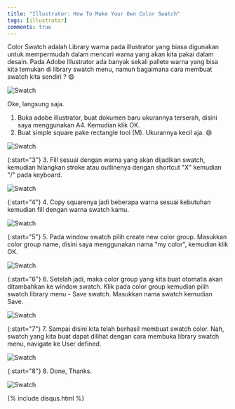 ```yaml
---
title: "Illustrator: How To Make Your Own Color Swatch"
tags: [illustrator]
comments: true
---
```


Color Swatch adalah Library warna pada illustrator yang biasa digunakan untuk mempermudah dalam mencari warna yang akan kita pakai dalam desain.
Pada Adobe Illustrator ada banyak sekali pallete warna yang bisa kita temukan di library swatch menu, namun bagaimana cara membuat swatch kita sendiri ? :smile:

![Swatch](https://image.ibb.co/fmFV1k/00.jpg#center "Swatch in Adobe Illustrator")

Oke, langsung saja.
1. Buka adobe illustrator, buat dokumen baru ukurannya terserah, disini saya menggunakan A4. Kemudian klik OK.
2. Buat simple square pake rectangle tool (M). Ukurannya kecil aja. :smile:

![Swatch](https://image.ibb.co/dAV8nQ/1.jpg "Square kecil")

{:start="3"}
3. Fill sesuai dengan warna yang akan dijadikan swatch, kemudian hilangkan stroke atau outlinenya dengan shortcut "X" kemudian "/" 
pada keyboard. 

![Swatch](https://image.ibb.co/kbccgk/3.jpg "Fill with color")

{:start="4"}
4. Copy squarenya jadi beberapa warna sesuai kebutuhan kemudian fill dengan warna swatch kamu.

![Swatch](https://image.ibb.co/fNk8nQ/4.jpg "Add another square")

{:start="5"}
5. Pada window swatch pilih create new color group. Masukkan color group name, disini saya menggunakan nama "my color", kemudian klik OK.

![Swatch](https://image.ibb.co/nodNE5/5.jpg "New color group")

{:start="6"}
6. Setelah jadi, maka color group yang kita buat otomatis akan ditambahkan ke window swatch. Klik pada color group kemudian pilih swatch
library menu - Save swatch. Masukkan nama swatch kemudian Save.

![Swatch](https://image.ibb.co/gQ6W7Q/7.jpg "Save swatch")

{:start="7"}
7. Sampai disini kita telah berhasil membuat swatch color. Nah, swatch yang kita buat dapat dilihat dengan cara membuka library swatch
menu, navigate ke User defined.

![Swatch](https://image.ibb.co/hEUUu5/8.jpg "User defined")

{:start="8"}
8. Done, Thanks.

![Swatch](https://image.ibb.co/evejSQ/9.jpg "Finish")

{% include disqus.html %}









